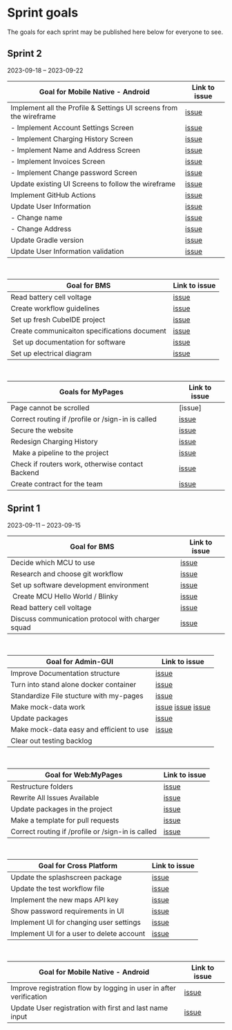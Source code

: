 # Sprint goals

The goals for each sprint may be published here below for everyone to see.

## Sprint 2

2023-09-18 – 2023-09-22

| Goal for Mobile Native - Android | Link to issue |
| --- | --- |
| Implement all the Profile & Settings UI screens from the wireframe | [issue](https://github.com/AlexTelon/FlexiCharge-Android/issues/161) |
| - Implement Account Settings Screen | [issue](https://github.com/AlexTelon/FlexiCharge-Android/issues/162) |
| - Implement Charging History Screen | [issue](https://github.com/AlexTelon/FlexiCharge-Android/issues/164) |
| - Implement Name and Address Screen | [issue](https://github.com/AlexTelon/FlexiCharge-Android/issues/165) |
| - Implement Invoices Screen | [issue](https://github.com/AlexTelon/FlexiCharge-Android/issues/166) |
| - Implement Change password Screen | [issue](https://github.com/AlexTelon/FlexiCharge-Android/issues/168) |
| Update existing UI Screens to follow the wireframe | [issue](https://github.com/AlexTelon/FlexiCharge-Android/issues/172) |
| Implement GitHub Actions | [issue](https://github.com/AlexTelon/FlexiCharge-Android/issues/173) |
| Update User Information | [issue](https://github.com/AlexTelon/FlexiCharge-Android/issues/154) |
| - Change name | [issue](https://github.com/AlexTelon/FlexiCharge-Android/issues/13) |
| - Change Address | [issue](https://github.com/AlexTelon/FlexiCharge-Android/issues/14) |
| Update Gradle version | [issue](https://github.com/AlexTelon/FlexiCharge-Android/issues/174) |
| Update User Information validation | [issue](https://github.com/AlexTelon/FlexiCharge-Android/issues/180) |

&nbsp; <!-- spacing -->

| Goal for BMS | Link to issue |
| --- | --- |
| Read battery cell voltage | [issue](https://github.com/AlexTelon/FlexiCharge-BMS/issues/25) |
| Create workflow guidelines | [issue](https://github.com/AlexTelon/FlexiCharge-BMS/issues/50) |
| Set up fresh CubeIDE project | [issue](https://github.com/AlexTelon/FlexiCharge-BMS/issues/51) |
| Create communicaiton specifications document | [issue](https://github.com/AlexTelon/FlexiCharge-BMS/issues/38) |
| Set up documentation for software | [issue](https://github.com/AlexTelon/FlexiCharge-BMS/issues/40) |
| Set up electrical diagram | [issue](https://github.com/AlexTelon/FlexiCharge-BMS/issues/27) |

&nbsp; <!-- spacing -->

| Goals for MyPages | Link to issue |
| --- | --- |
| Page cannot be scrolled | [issue] | (https://github.com/AlexTelon/FlexiCharge-My-pages/issues/129)
| Correct routing if /profile or /sign-in is called | [issue](https://github.com/AlexTelon/FlexiCharge-My-pages/issues/125) |
| Secure the website | [issue](https://github.com/AlexTelon/FlexiCharge-My-pages/issues/116) |
| Redesign Charging History | [issue](https://github.com/AlexTelon/FlexiCharge-My-pages/issues/93) |
| Make a pipeline to the project | [issue](https://github.com/AlexTelon/FlexiCharge-My-pages/issues/122) |
| Check if routers work, otherwise contact Backend | [issue](https://github.com/AlexTelon/FlexiCharge-My-pages/issues/132) |
| Create contract for the team | [issue](https://github.com/AlexTelon/FlexiCharge-My-pages/issues/134) |

## Sprint 1

2023-09-11 – 2023-09-15

| Goal for BMS | Link to issue |
| --- | --- |
| Decide which MCU to use | [issue](https://github.com/AlexTelon/FlexiCharge-BMS/issues/23) |
| Research and choose git workflow | [issue](https://github.com/AlexTelon/FlexiCharge-BMS/issues/22) |
| Set up software development environment | [issue](https://github.com/AlexTelon/FlexiCharge-BMS/issues/12) |
| Create MCU Hello World / Blinky | [issue](https://github.com/AlexTelon/FlexiCharge-BMS/issues/24) |
| Read battery cell voltage | [issue](https://github.com/AlexTelon/FlexiCharge-BMS/issues/25) |
| Discuss communication protocol with charger squad | [issue](https://github.com/AlexTelon/FlexiCharge-BMS/issues/26) |

&nbsp; <!-- spacing -->

| Goal for Admin-GUI                       | Link to issue                                                                                                                                                                                                        |
|------------------------------------------|----------------------------------------------------------------------------------------------------------------------------------------------------------------------------------------------------------------------|
| Improve Documentation structure          | [issue](https://github.com/AlexTelon/FlexiCharge-Admin-GUI/issues/120)                                                                                                                                               |
| Turn into stand alone docker container   | [issue](https://github.com/AlexTelon/FlexiCharge-Admin-GUI/issues/118)                                                                                                                                               |
| Standardize File stucture with my-pages  | [issue](https://github.com/AlexTelon/FlexiCharge-Admin-GUI/issues/119)                                                                                                                                               |
| Make mock-data work                      | [issue](https://github.com/AlexTelon/FlexiCharge-Admin-GUI/issues/111) [issue](https://github.com/AlexTelon/FlexiCharge-Admin-GUI/issues/110) [issue](https://github.com/AlexTelon/FlexiCharge-Admin-GUI/issues/112) |
| Update packages                          | [issue](https://github.com/AlexTelon/FlexiCharge-Admin-GUI/issues/114)                                                                                                                                               |
| Make mock-data easy and efficient to use | [issue](https://github.com/AlexTelon/FlexiCharge-Admin-GUI/issues/108)                                                                                                                                               |
| Clear out testing backlog                |                                                                                                                                                                                                                      |

&nbsp; <!-- spacing -->

| Goal for Web:MyPages | Link to issue |
| --- | --- |
| Restructure folders | [issue](https://github.com/AlexTelon/FlexiCharge-My-pages/issues/120) |
| Rewrite All Issues Available | [issue](https://github.com/AlexTelon/FlexiCharge-My-pages/issues/124) |
| Update packages in the project | [issue](https://github.com/AlexTelon/FlexiCharge-My-pages/issues/121) |
| Make a template for pull requests  | [issue](https://github.com/AlexTelon/FlexiCharge-My-pages/issues/123) |
| Correct routing if /profile or /sign-in is called | [issue](https://github.com/AlexTelon/FlexiCharge-My-pages/issues/125) |

&nbsp; <!-- spacing -->

| Goal for Cross Platform | Link to issue |
| --- | --- |
| Update the splashscreen package | [issue](https://github.com/AlexTelon/FlexiCharge-Cross-Platform/issues/225) |
| Update the test workflow file | [issue](https://github.com/AlexTelon/FlexiCharge-Cross-Platform/issues/224) |
| Implement the new maps API key | [issue](https://github.com/AlexTelon/FlexiCharge-Cross-Platform/issues/223) |
| Show password requirements in UI | [issue](https://github.com/AlexTelon/FlexiCharge-Cross-Platform/issues/120) |
| Implement UI for changing user settings | [issue](https://github.com/AlexTelon/FlexiCharge-Cross-Platform/issues/14) |
| Implement UI for a user to delete account | [issue](https://github.com/AlexTelon/FlexiCharge-Cross-Platform/issues/18) |

&nbsp; <!-- spacing -->

| Goal for Mobile Native - Android | Link to issue |
| --- | --- |
| Improve registration flow by logging in user in after verification | [issue](https://github.com/AlexTelon/FlexiCharge-Android/issues/153) |
| Update User registration with first and last name input | [issue](https://github.com/AlexTelon/FlexiCharge-Android/issues/5) |
